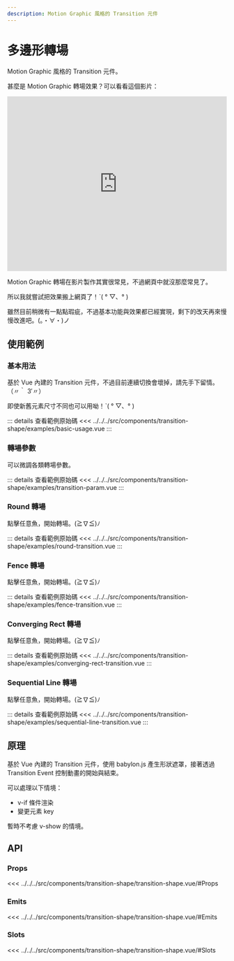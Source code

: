 ```yaml
---
description: Motion Graphic 風格的 Transition 元件
---
```


<script setup>
import BasicUsage from '../../../src/components/transition-shape/examples/basic-usage.vue'
import TransitionParam from '../../../src/components/transition-shape/examples/transition-param.vue'
import RoundTransition from '../../../src/components/transition-shape/examples/round-transition.vue'
import FenceTransition from '../../../src/components/transition-shape/examples/fence-transition.vue'
import ConvergingRectTransition from '../../../src/components/transition-shape/examples/converging-rect-transition.vue'
import SequentialLineTransition from '../../../src/components/transition-shape/examples/sequential-line-transition.vue'

</script>

# 多邊形轉場

Motion Graphic 風格的 Transition 元件。

甚麼是 Motion Graphic 轉場效果？可以看看這個影片：

<iframe width="100%" height="400" src="https://www.youtube.com/embed/jlR2J_Ztl4Y?si=MxcKRt7FjFnM4vvR" title="YouTube video player" frameborder="0" allow="accelerometer; autoplay; clipboard-write; encrypted-media; gyroscope; picture-in-picture; web-share" referrerpolicy="strict-origin-when-cross-origin" allowfullscreen></iframe>

Motion Graphic 轉場在影片製作其實很常見，不過網頁中就沒那麼常見了。

所以我就嘗試把效果搬上網頁了！ˋ( ° ▽、° )

雖然目前稍微有一點點瑕疵，不過基本功能與效果都已經實現，剩下的改天再來慢慢改進吧。(。・∀・)ノ

## 使用範例

### 基本用法

基於 Vue 內建的 Transition 元件，不過目前連續切換會壞掉，請先手下留情。
（〃｀ 3′〃）

即使新舊元素尺寸不同也可以用呦！ˋ( ° ▽、° )

<basic-usage/>

::: details 查看範例原始碼
<<< ../../../src/components/transition-shape/examples/basic-usage.vue
:::

### 轉場參數

可以微調各類轉場參數。

<transition-param />

::: details 查看範例原始碼
<<< ../../../src/components/transition-shape/examples/transition-param.vue
:::

### Round 轉場

點擊任意魚，開始轉場。(≧∇≦)ﾉ

<round-transition />

::: details 查看範例原始碼
<<< ../../../src/components/transition-shape/examples/round-transition.vue
:::

### Fence 轉場

點擊任意魚，開始轉場。(≧∇≦)ﾉ

<fence-transition />

::: details 查看範例原始碼
<<< ../../../src/components/transition-shape/examples/fence-transition.vue
:::

### Converging Rect 轉場

點擊任意魚，開始轉場。(≧∇≦)ﾉ

<converging-rect-transition />

::: details 查看範例原始碼
<<< ../../../src/components/transition-shape/examples/converging-rect-transition.vue
:::

### Sequential Line 轉場

點擊任意魚，開始轉場。(≧∇≦)ﾉ

<sequential-line-transition />

::: details 查看範例原始碼
<<< ../../../src/components/transition-shape/examples/sequential-line-transition.vue
:::

## 原理

基於 Vue 內建的 Transition 元件，使用 babylon.js 產生形狀遮罩，接著透過 Transition Event 控制動畫的開始與結束。

可以處理以下情境：

- v-if 條件渲染
- 變更元素 key

暫時不考慮 v-show 的情境。

## API

### Props

<<< ../../../src/components/transition-shape/transition-shape.vue/#Props

### Emits

<<< ../../../src/components/transition-shape/transition-shape.vue/#Emits

### Slots

<<< ../../../src/components/transition-shape/transition-shape.vue/#Slots
